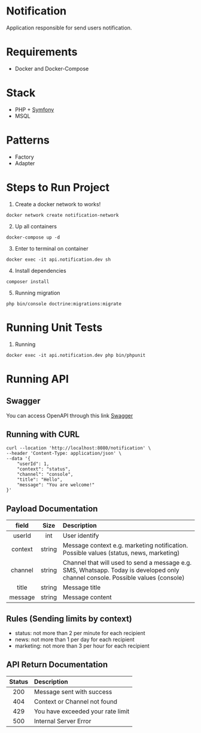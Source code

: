 # Notification
Application responsible for send users notification.

# Requirements
- Docker and Docker-Compose

# Stack
- PHP + [Symfony](https://symfony.com/what-is-symfony)
- MSQL

# Patterns
- Factory
- Adapter

# Steps to Run Project

1. Create a docker network to works!
```
docker network create notification-network
```

2. Up all containers
```
docker-compose up -d
```

3. Enter to terminal on container
```
docker exec -it api.notification.dev sh
```

4. Install dependencies
```
composer install
```

5. Running migration
```
php bin/console doctrine:migrations:migrate
```

# Running Unit Tests

1. Running 
```
docker exec -it api.notification.dev php bin/phpunit
```

# Running API

## Swagger
You can access OpenAPI through this link [Swagger](http://localhost:8080/api/doc)

## Running with CURL
```
curl --location 'http://localhost:8080/notification' \
--header 'Content-Type: application/json' \
--data '{
    "userId": 1,
    "context": "status",
    "channel": "console",
    "title": "Hello",
    "message": "You are welcome!"
}'
```

## Payload Documentation

| field                 | Size            | Description                                                                           |
| :----------------:    | :------:        | :----                                                                                 |
| userId                |   int           | User identify                                                                         |
| context               |   string        | Message context e.g. marketing notification. Possible values (status, news, marketing) |
| channel               |   string        | Channel that will used to send a message e.g. SMS, Whatsapp. Today is developed only channel console. Possible values (console) |
| title                 |   string        | Message title |
| message               |   string        | Message content |

## Rules (Sending limits by context)
- status: not more than 2 per minute for each recipient
- news: not more than 1 per day for each recipient
- marketing: not more than 3 per hour for each recipient


## API Return Documentation
| Status                 | Description                                                                           |
| :----------------:     | :------------------------------       |
| 200                    |   Message sent with success            |
| 404                    |   Context or Channel not found         |
| 429                    |   You have exceeded your rate limit    |
| 500                    |   Internal Server Error                |